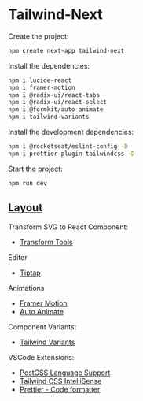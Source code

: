 # Tailwind-Next

Create the project:
```sh
npm create next-app tailwind-next
```

Install the dependencies:
```sh
npm i lucide-react
npm i framer-motion
npm i @radix-ui/react-tabs
npm i @radix-ui/react-select
npm i @formkit/auto-animate
npm i tailwind-variants
```

Install the development dependencies:
```sh
npm i @rocketseat/eslint-config -D
npm i prettier-plugin-tailwindcss -D 
```

Start the project:
```sh
npm run dev
```

## [Layout](https://www.figma.com/file/QRS0BeV9708IXSIrXhAX8N/Ignite-Tailwind?type=design&node-id=0-1&mode=design&t=ZCCI2mucgrOdz3wf-0)

Transform SVG to React Component:
- [Transform Tools](https://transform.tools/)

Editor
- [Tiptap](https://tiptap.dev/)

Animations
- [Framer Motion](https://www.framer.com/motion/)
- [Auto Animate](https://auto-animate.formkit.com/)

Component Variants:
- [Tailwind Variants](https://www.tailwind-variants.org/)

VSCode Extensions:

- [PostCSS Language Support](https://marketplace.visualstudio.com/items?itemName=csstools.postcss)
- [Tailwind CSS IntelliSense](https://marketplace.visualstudio.com/items?itemName=bradlc.vscode-tailwindcss)
- [Prettier - Code formatter](https://marketplace.visualstudio.com/items?itemName=esbenp.prettier-vscode)